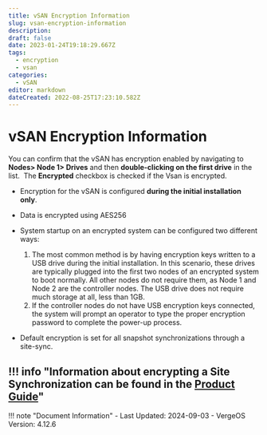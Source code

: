 ```yaml
---
title: vSAN Encryption Information
slug: vsan-encryption-information
description: 
draft: false
date: 2023-01-24T19:18:29.667Z
tags:
  - encryption
  - vsan
categories:
  - vSAN
editor: markdown
dateCreated: 2022-08-25T17:23:10.582Z
---
```


# vSAN Encryption Information

You can confirm that the vSAN has encryption enabled by navigating to **Nodes> Node 1> Drives** and then **double-clicking on the first drive** in the list.  The **Encrypted** checkbox is checked if the Vsan is encrypted.

- Encryption for the vSAN is configured **during the initial installation only**.

- Data is encrypted using AES256

- System startup on an encrypted system can be configured two different ways:

   1.  The most common method is by having encryption keys written to a USB drive during the initial installation. In this scenario, these drives are typically plugged into the first two nodes of an encrypted system to boot normally. All other nodes do not require them, as Node 1 and Node 2 are the controller nodes. The USB drive does not require much storage at all, less than 1GB.
   2.  If the controller nodes do not have USB encryption keys connected, the system will prompt an operator to type the proper encryption password to complete the power-up process.

- Default encryption is set for all snapshot synchronizations through a site-sync.
    
!!! info "Information about encrypting a Site Synchronization can be found in the [Product Guide](/product-guide/backup-dr/sync-configuration)"
---

!!! note "Document Information"
    - Last Updated: 2024-09-03
    - VergeOS Version: 4.12.6
